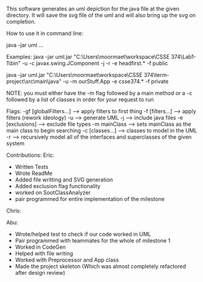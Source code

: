 This software generates an uml depiction for the java file at the given directory.  It will save the svg file of the uml and will also bring up the svg on completion.

How to use it in command line:

java -jar uml <Directory Path> <flag1> <flag2> <value1> <value2> ...

Examples:
java -jar uml.jar "C:\\Users\\moormaet\\workspace\\CSSE 374\\Lab1-1\\bin" -u -c javax.swing.JComponent -j -r -e headfirst.* -f public

java -jar uml.jar "C:\Users\moormaet\workspace\CSSE 374\term-project\src\main\java" -u -m ourStuff.App -e csse374.* -f private

NOTE:  you must either have the -m flag followed by a main method or a -c followed by a list of classes in order for your request to run


Flags:
-gf [globalFilters...]  --> apply filters to first thing
-f  [filters...]        --> apply filters (rework ideology)
-u                      --> generate UML
-j                      --> include java files
-e [exclusions]         --> exclude file types
-m mainClass            --> sets mainClass as the main class to begin searching
-c [classes...]         --> classes to model in the UML
-r                      --> recursively model all of the interfaces and superclasses of the given system


Contributions:
Eric:
- Written Tests
- Wrote ReadMe
- Added file writting and SVG generation
- Added exclusion flag functionality
- worked on SootClassAnalyzer
- pair programmed for entire implementation of the milestone

Chris:

Abu:
 - Wrote/helped test to check if our code worked in UML
 - Pair programmed with teammates for the whole of milestone 1
 - Worked in CodeGen
 - Helped with file writing
 - Worked with Preprocessor and App class
 - Made the project skeleton (Which was almost completely refactored after design review)

